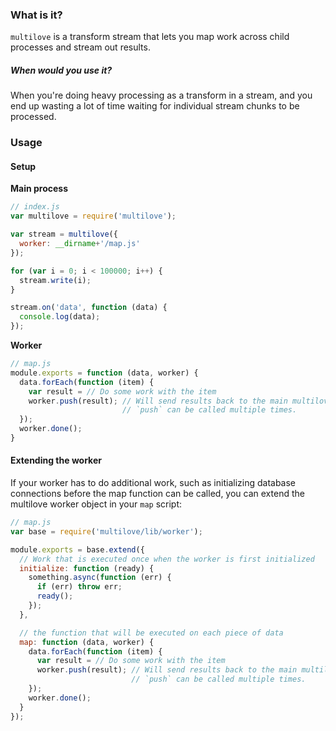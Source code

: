### What is it?

`multilove` is a transform stream that lets you map work across child processes and stream out results.

##### When would you use it?

When you're doing heavy processing as a transform in a stream, and you end up wasting a lot of time waiting for individual stream chunks to be processed.

### Usage

#### Setup
**Main process**

```js
// index.js
var multilove = require('multilove');

var stream = multilove({
  worker: __dirname+'/map.js'
});

for (var i = 0; i < 100000; i++) {
  stream.write(i);
}

stream.on('data', function (data) {
  console.log(data);
});
```

**Worker**

```js
// map.js
module.exports = function (data, worker) {
  data.forEach(function (item) {
    var result = // Do some work with the item
    worker.push(result); // Will send results back to the main multilove stream.
                         // `push` can be called multiple times.
  });
  worker.done();
}

```

#### Extending the worker

If your worker has to do additional work, such as initializing database connections before the map function can be called, you can extend the multilove worker object in your `map` script:

```js
// map.js
var base = require('multilove/lib/worker');

module.exports = base.extend({
  // Work that is executed once when the worker is first initialized
  initialize: function (ready) {
    something.async(function (err) {
      if (err) throw err;
      ready();
    });
  },

  // the function that will be executed on each piece of data
  map: function (data, worker) {
    data.forEach(function (item) {
      var result = // Do some work with the item
      worker.push(result); // Will send results back to the main multilove stream.
                           // `push` can be called multiple times.
    });
    worker.done();
  }
});
```

